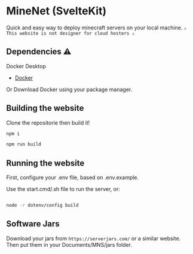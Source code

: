 # MineNet (SvelteKit)

Quick and easy way to deploy minecraft servers on your local machine.
`⚠ This website is not designer for cloud hosters ⚠`

## Dependencies ⚠

Docker Desktop
- [Docker](https://www.docker.com/)

Or Download Docker using your package manager.

## Building the website


Clone the repositorie then build it!

```bash
npm i

npm run build
```

## Running the website

First, configure your .env file, based on .env.example.

Use the start.cmd/.sh file to run the server, or:
```bash

node -r dotenv/config build

```

## Software Jars

Download your jars from `https://serverjars.com/` or a similar website.
Then put them in your Documents/MNS/jars folder.